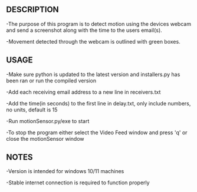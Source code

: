 DESCRIPTION	
-----------
-The purpose of this program is to detect motion using the devices webcam and send a screenshot along with the time to the users email(s).

-Movement detected through the webcam is outlined with green boxes.

USAGE
-----
-Make sure python is updated to the latest version and installers.py has been ran or run the compiled version

-Add each receiving email address to a new line in receivers.txt

-Add the time(in seconds) to the first line in delay.txt, only include numbers, no units, default is 15

-Run motionSensor.py/exe to start

-To stop the program either select the Video Feed window and press 'q' or close the motionSensor window

NOTES
-----
-Version is intended for windows 10/11 machines

-Stable internet connection is required to function properly
